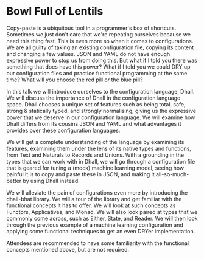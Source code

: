 # Bowl Full of Lentils

Copy-paste is a ubiquitous tool in a programmer's box of shortcuts. Sometimes we just
don't care that we're repeating ourselves because we need this thing fast. This is even
more so when it comes to configurations. We are all guilty of taking an existing configuration
file, copying its content and changing a few values. JSON and YAML do not have enough expressive
power to stop us from doing this. But what if I told you there was something that does have this
power? What if I told you we could DRY up our configuration files and practice functional programming
at the same time? What will you choose the red pill or the blue pill?

In this talk we will introduce ourselves to the configuration language, Dhall.
We will discuss the importance of Dhall in the configuration language space. Dhall chooses
a unique set of features such as being total, safe, strong & statically typed, and strongly
normalising, giving us the expressive power that we deserve in our configuration language.
We will examine how Dhall differs from its cousins JSON and YAML and what advantages it
provides over these configuration languages.

We will get a complete understanding of the language by examining its features, examining
them under the lens of its native types and functions, from Text and Naturals to Records and Unions.
With a grounding in the types that we can work with in Dhall, we will go through a configuration file that
is geared for tuning a (mock) machine learning model, seeing how painful it is to copy and paste these
in JSON, and making it all-so-much-better by using Dhall instead.

We will alleviate the pain of configurations even more by introducing the dhall-bhat library. We will
a tour of the library and get familiar with the functional concepts it has to offer. We will look at
such concepts as Functors, Applicatives, and Monad. We will also look paired at types that we commonly come across,
such as Either, State, and Reader. We will then look through the previous example of a machine learning configuration
and applying some functional techniques to get an even DRYer implementation.

Attendees are recommended to have some familiarity with the functional concepts mentioned above, but are not required.
